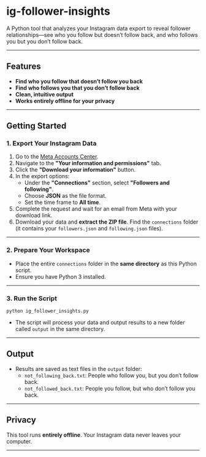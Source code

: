 # ig-follower-insights

A Python tool that analyzes your Instagram data export to reveal follower relationships—see who you follow but doesn’t follow back, and who follows you but you don’t follow back.

---

## Features

- **Find who you follow that doesn’t follow you back**
- **Find who follows you that you don’t follow back**
- **Clean, intuitive output**
- **Works entirely offline for your privacy**

---

## Getting Started

### 1. Export Your Instagram Data

1. Go to the [Meta Accounts Center](https://accountscenter.meta.com/).
2. Navigate to the **"Your information and permissions"** tab.
3. Click the **"Download your information"** button.
4. In the export options:
    - Under the **"Connections"** section, select **"Followers and following"**.
    - Choose **JSON** as the file format.
    - Set the time frame to **All time**.
5. Complete the request and wait for an email from Meta with your download link.
6. Download your data and **extract the ZIP file**. Find the `connections` folder (it contains your `followers.json` and `following.json` files).

---

### 2. Prepare Your Workspace

- Place the entire `connections` folder in the **same directory** as this Python script.
- Ensure you have Python 3 installed.

---

### 3. Run the Script

```python ig_follower_insights.py```


- The script will process your data and output results to a new folder called `output` in the same directory.

---

## Output

- Results are saved as text files in the `output` folder:
    - `not_following_back.txt`: People who follow you, but you don’t follow back.
    - `not_followed_back.txt`: People you follow, but who don’t follow you back.

---

## Privacy

This tool runs **entirely offline**. Your Instagram data never leaves your computer.

---